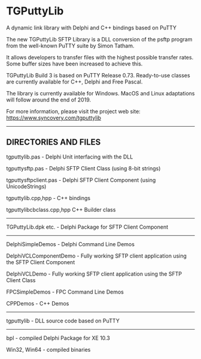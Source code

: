 # TGPuttyLib
A dynamic link library with Delphi and C++ bindings based on PuTTY

The new TGPuttyLib SFTP Library is a DLL conversion of the psftp program from the well-known PuTTY suite by Simon Tatham.

It allows developers to transfer files with the highest possible transfer rates. Some buffer sizes have been increased to achieve this.

TGPuttyLib Build 3 is based on PuTTY Release 0.73. Ready-to-use classes are currently available for C++, Delphi and Free Pascal.

The library is currently available for Windows. MacOS and Linux adaptations will follow around the end of 2019.

For more information, please visit the project web site: 
https://www.syncovery.com/tgputtylib

---------------------
DIRECTORIES AND FILES
---------------------

tgputtylib.pas         -   Delphi Unit interfacing with the DLL

tgputtysftp.pas        -   Delphi SFTP Client Class (using 8-bit strings)

tgputtysftpclient.pas  -   Delphi SFTP Client Component (using UnicodeStrings)

tgputtylib.cpp,hpp     -   C++ bindings

tgputtylibcbclass.cpp,hpp  C++ Builder class

---------------------

TGPuttyLib.dpk etc.    -   Delphi Package for SFTP Client Component

---------------------

DelphiSimpleDemos      -   Delphi Command Line Demos

DelphiVCLComponentDemo -   Fully working SFTP client application using the SFTP Client Component

DelphiVCLDemo          -   Fully working SFTP client application using the SFTP Client Class

FPCSimpleDemos         -   FPC Command Line Demos

CPPDemos               -   C++ Demos

---------------------

tgputtylib             -   DLL source code based on PuTTY

---------------------

bpl                    -   compiled Delphi Package for XE 10.3

Win32, Win64           -   compiled binaries
